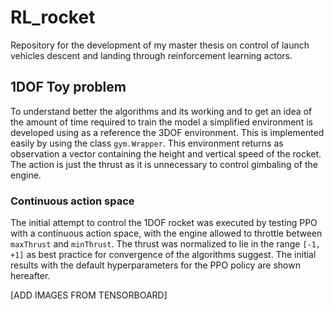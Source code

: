 # RL_rocket
Repository for the development of my master thesis on control of launch vehicles descent and landing through reinforcement learning actors.

## 1DOF Toy problem
To understand better the algorithms and its working and to get an idea of the amount of time required to train the model a simplified environment is developed using as a reference the 3DOF environment. This is implemented easily by using the class `gym.Wrapper`. This environment returns as observation a vector containing the height and vertical speed of the rocket. The action is just the thrust as it is unnecessary to control gimbaling of the engine.

### Continuous action space
The initial attempt to control the 1DOF rocket was executed by testing PPO with a continuous action space, with the engine allowed to throttle between `maxThrust` and `minThrust`. The thrust was normalized to lie in the range `[-1, +1]` as best practice for convergence of the algorithms suggest. The initial results with the default hyperparameters for the PPO policy are shown hereafter.

[ADD IMAGES FROM TENSORBOARD]